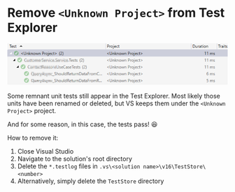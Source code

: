 # Remove `<Unknown Project>` from Test Explorer

![Unknown Project in Test Explorer](../assets/vs-unknown-project.png?raw=true)

Some remnant unit tests still appear in the Test Explorer. Most likely those units have been renamed or deleted, but VS keeps them under the `<Unknown Project>` project.

And for some reason, in this case, the tests pass! :satisfied:

How to remove it:

1. Close Visual Studio
2. Navigate to the solution's root directory
3. Delete the `*.testlog` files in `.vs\<solution name>\v16\TestStore\<number>`
4. Alternatively, simply delete the `TestStore` directory